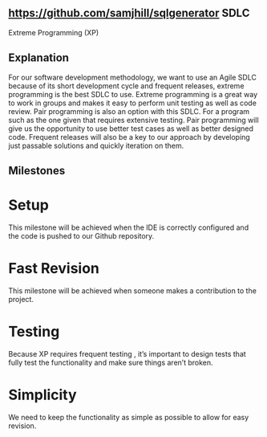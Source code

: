 https://github.com/samjhill/sqlgenerator
SDLC
-----
Extreme Programming (XP)

Explanation
-----
For our software development methodology, we want to use an Agile SDLC because of its short development cycle and frequent releases, extreme programming is the best SDLC to use.
Extreme programming is a great way to work in groups and makes it easy to perform unit testing as well as code review. Pair programming is also an option with this SDLC. For a program such as the one given that requires extensive testing. Pair programming will give us the opportunity to use better test cases as well as better designed code. Frequent releases will also be a key to our approach by developing just passable solutions and quickly iteration on them.

Milestones
-----

Setup
=====
This milestone will be achieved when the IDE is correctly configured and the code is pushed to our Github repository.

Fast Revision
=====
This milestone will be achieved when someone makes a contribution to the project.

Testing
=====
Because XP requires frequent testing , it’s important to design tests that fully test the functionality and make sure things aren’t broken. 

Simplicity
=====
We need to keep the functionality as simple as possible to allow for easy revision.
